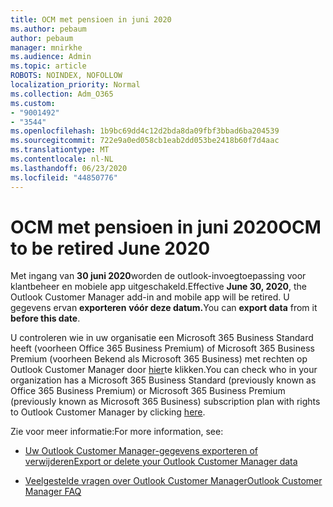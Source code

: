 ```yaml
---
title: OCM met pensioen in juni 2020
ms.author: pebaum
author: pebaum
manager: mnirkhe
ms.audience: Admin
ms.topic: article
ROBOTS: NOINDEX, NOFOLLOW
localization_priority: Normal
ms.collection: Adm_O365
ms.custom:
- "9001492"
- "3544"
ms.openlocfilehash: 1b9bc69dd4c12d2bda8da09fbf3bbad6ba204539
ms.sourcegitcommit: 722e9a0ed058cb1eab2dd053be2418b60f7d4aac
ms.translationtype: MT
ms.contentlocale: nl-NL
ms.lasthandoff: 06/23/2020
ms.locfileid: "44850776"
---
```

# <a name="ocm-to-be-retired-june-2020"></a><span data-ttu-id="d4095-102">OCM met pensioen in juni 2020</span><span class="sxs-lookup"><span data-stu-id="d4095-102">OCM to be retired June 2020</span></span>


<span data-ttu-id="d4095-103">Met ingang van **30 juni 2020**worden de outlook-invoegtoepassing voor klantbeheer en mobiele app uitgeschakeld.</span><span class="sxs-lookup"><span data-stu-id="d4095-103">Effective **June 30, 2020**, the Outlook Customer Manager add-in and mobile app will be retired.</span></span> <span data-ttu-id="d4095-104">U gegevens ervan **exporteren** **vóór deze datum.**</span><span class="sxs-lookup"><span data-stu-id="d4095-104">You can  **export data**  from it  **before this date**.</span></span>  

<span data-ttu-id="d4095-105">U controleren wie in uw organisatie een Microsoft 365 Business Standard heeft (voorheen Office 365 Business Premium) of Microsoft 365 Business Premium (voorheen Bekend als Microsoft 365 Business) met rechten op Outlook Customer Manager door [hier](https://admin.microsoft.com/AdminPortal/Home?ref=/users)te klikken.</span><span class="sxs-lookup"><span data-stu-id="d4095-105">You can check who in your organization has a Microsoft 365 Business Standard (previously known as Office 365 Business Premium) or Microsoft 365 Business Premium (previously known as Microsoft 365 Business) subscription plan with rights to Outlook Customer Manager by clicking [here](https://admin.microsoft.com/AdminPortal/Home?ref=/users).</span></span>

<span data-ttu-id="d4095-106">Zie voor meer informatie:</span><span class="sxs-lookup"><span data-stu-id="d4095-106">For more information, see:</span></span>

- [<span data-ttu-id="d4095-107">Uw Outlook Customer Manager-gegevens exporteren of verwijderen</span><span class="sxs-lookup"><span data-stu-id="d4095-107">Export or delete your Outlook Customer Manager data</span></span>](https://support.office.com/article/1a421cb4-e8de-4b44-bfb8-710b92820439)

- [<span data-ttu-id="d4095-108">Veelgestelde vragen over Outlook Customer Manager</span><span class="sxs-lookup"><span data-stu-id="d4095-108">Outlook Customer Manager FAQ</span></span>](https://support.office.com/article/88e127ca-43a1-4c9d-8d52-6ad3a80f9c32)
